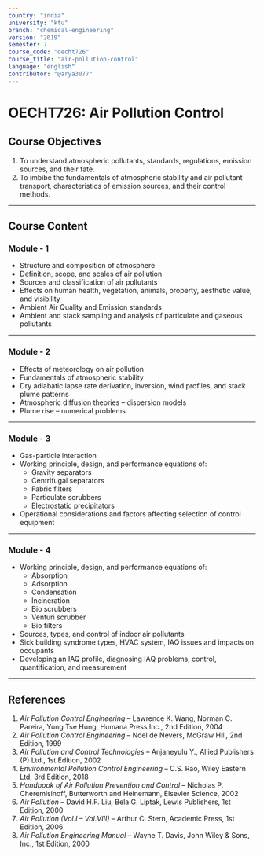 ```yaml
---
country: "india"
university: "ktu"
branch: "chemical-engineering"
version: "2019"
semester: 7
course_code: "oecht726"
course_title: "air-pollution-control"
language: "english"
contributor: "@arya3077"
---
```


# OECHT726: Air Pollution Control

## Course Objectives
1. To understand atmospheric pollutants, standards, regulations, emission sources, and their fate.
2. To imbibe the fundamentals of atmospheric stability and air pollutant transport, characteristics of emission sources, and their control methods.
---
## Course Content

### Module - 1
* Structure and composition of atmosphere
* Definition, scope, and scales of air pollution
* Sources and classification of air pollutants
* Effects on human health, vegetation, animals, property, aesthetic value, and visibility
* Ambient Air Quality and Emission standards
* Ambient and stack sampling and analysis of particulate and gaseous pollutants  

---
### Module - 2
* Effects of meteorology on air pollution
* Fundamentals of atmospheric stability
* Dry adiabatic lapse rate derivation, inversion, wind profiles, and stack plume patterns
* Atmospheric diffusion theories – dispersion models
* Plume rise – numerical problems  
---

### Module - 3
* Gas-particle interaction
* Working principle, design, and performance equations of:
  - Gravity separators
  - Centrifugal separators
  - Fabric filters
  - Particulate scrubbers
  - Electrostatic precipitators
* Operational considerations and factors affecting selection of control equipment  
---

### Module - 4
* Working principle, design, and performance equations of:
  - Absorption
  - Adsorption
  - Condensation
  - Incineration
  - Bio scrubbers
  - Venturi scrubber
  - Bio filters
* Sources, types, and control of indoor air pollutants
* Sick building syndrome types, HVAC system, IAQ issues and impacts on occupants
* Developing an IAQ profile, diagnosing IAQ problems, control, quantification, and measurement  

---
## References
1. *Air Pollution Control Engineering* – Lawrence K. Wang, Norman C. Pareira, Yung Tse Hung, Humana Press Inc., 2nd Edition, 2004
2. *Air Pollution Control Engineering* – Noel de Nevers, McGraw Hill, 2nd Edition, 1999
3. *Air Pollution and Control Technologies* – Anjaneyulu Y., Allied Publishers (P) Ltd., 1st Edition, 2002
4. *Environmental Pollution Control Engineering* – C.S. Rao, Wiley Eastern Ltd, 3rd Edition, 2018
5. *Handbook of Air Pollution Prevention and Control* – Nicholas P. Cheremisinoff, Butterworth and Heinemann, Elsevier Science, 2002
1. *Air Pollution* – David H.F. Liu, Bela G. Liptak, Lewis Publishers, 1st Edition, 2000
2. *Air Pollution (Vol.I – Vol.VIII)* – Arthur C. Stern, Academic Press, 1st Edition, 2006
3. *Air Pollution Engineering Manual* – Wayne T. Davis, John Wiley & Sons, Inc., 1st Edition, 2000
